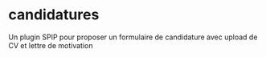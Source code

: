 # candidatures
Un plugin SPIP pour proposer un formulaire de candidature avec upload de CV et lettre de motivation
